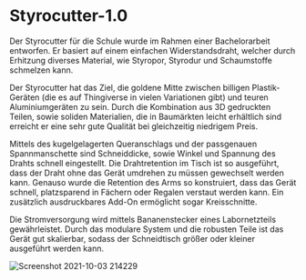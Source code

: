 # Styrocutter-1.0
Der Styrocutter für die Schule wurde im Rahmen einer Bachelorarbeit entworfen.
Er basiert auf einem einfachen Widerstandsdraht, welcher durch Erhitzung diverses Material, wie Styropor, Styrodur und Schaumstoffe schmelzen kann.

Der Styrocutter hat das Ziel, die goldene Mitte zwischen billigen Plastik-Geräten (die es auf Thingiverse in vielen Variationen gibt) und teuren Aluminiumgeräten zu sein.
Durch die Kombination aus 3D gedruckten Teilen, sowie soliden Materialien, die in Baumärkten leicht erhältlich sind erreicht er eine sehr gute Qualität bei gleichzeitig niedrigem Preis.

Mittels des kugelgelagerten Queranschlags und der passgenauen Spannmanschette sind Schneiddicke, sowie Winkel und Spannung des Drahts schnell eingestellt.
Die Drahtretention im Tisch ist so ausgeführt, dass der Draht ohne das Gerät umdrehen zu müssen gewechselt werden kann.
Genauso wurde die Retention des Arms so konstruiert, dass das Gerät schnell, platzsparend in Fächern oder Regalen verstaut werden kann.
Ein zusätzlich ausdruckbares Add-On ermöglicht sogar Kreisschnitte.

Die Stromversorgung wird mittels Bananenstecker eines Labornetzteils gewährleistet.
Durch das modulare System und die robusten Teile ist das Gerät gut skalierbar, sodass der Schneidtisch größer oder kleiner ausgeführt werden kann.



![Screenshot 2021-10-03 214229](https://user-images.githubusercontent.com/91803747/135769497-ad6ec2d9-8d17-4022-996c-894fd85b8b05.jpg)
